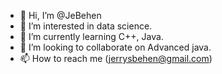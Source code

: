 - 👋 Hi, I’m @JeBehen
- 👀 I’m interested in data science.
- 🌱 I’m currently learning C++, Java.
- 💞️ I’m looking to collaborate on Advanced java.
- 📫 How to reach me (jerrysbehen@gmail.com) 

<!---
JeBehen/JeBehen is a ✨ special ✨ repository because its `README.md` (this file) appears on your GitHub profile.
You can click the Preview link to take a look at your changes.
--->
